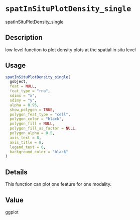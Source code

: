 # `spatInSituPlotDensity_single`

spatInSituPlotDensity_single


## Description

low level function to plot density plots at the spatial in situ level


## Usage

```r
spatInSituPlotDensity_single(
  gobject,
  feat = NULL,
  feat_type = "rna",
  sdimx = "x",
  sdimy = "y",
  alpha = 0.95,
  show_polygon = TRUE,
  polygon_feat_type = "cell",
  polygon_color = "black",
  polygon_fill = NULL,
  polygon_fill_as_factor = NULL,
  polygon_alpha = 0.5,
  axis_text = 8,
  axis_title = 8,
  legend_text = 6,
  background_color = "black"
)
```


## Details

This function can plot one feature for one modality.


## Value

ggplot


